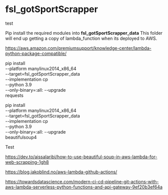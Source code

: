 # fsl_gotSportScrapper

test

Pip install the required modules into <b>fsl_gotSportScrapper_data</b>
This folder will end up getting a copy of lambda_function when its deployed to AWS.

https://aws.amazon.com/premiumsupport/knowledge-center/lambda-python-package-compatible/

pip install \
    --platform manylinux2014_x86_64 \
    --target=fsl_gotSportScrapper_data \
    --implementation cp \
    --python 3.9 \
    --only-binary=:all: --upgrade \
    requests

pip install \
    --platform manylinux2014_x86_64 \
    --target=fsl_gotSportScrapper_data \
    --implementation cp \
    --python 3.9 \
    --only-binary=:all: --upgrade \
    beautifulsoup4

 Test

https://dev.to/aissalaribi/how-to-use-beautiful-soup-in-aws-lambda-for-web-scrapping-1gh8

https://blog.jakoblind.no/aws-lambda-github-actions/

https://towardsdatascience.com/modern-ci-cd-pipeline-git-actions-with-aws-lambda-serverless-python-functions-and-api-gateway-9ef20b3ef64a


